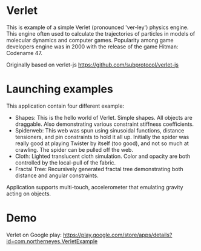Verlet
======

This is example of a simple Verlet (pronounced 'ver-ley') physics engine.
This engine often used to calculate the trajectories of particles in models of molecular dynamics and computer games. Popularity among game developers engine was in 2000 with the release of the game Hitman: Codename 47.

Originally based on verlet-js https://github.com/subprotocol/verlet-js

Launching examples
======
This application contain four different example: 
* Shapes: This is the hello world of Verlet. Simple shapes. All objects are draggable. Also demonstrating various constraint stiffness coefficients. 
* Spiderweb: This web was spun using sinusoidal functions, distance tensioners, and pin constraints to hold it all up. Initially the spider was really good at playing Twister by itself (too good), and not so much at crawling. The spider can be pulled off the web.
* Cloth: Lighted translucent cloth simulation. Color and opacity are both controlled by the local-pull of the fabric.
* Fractal Tree: Recursively generated fractal tree demonstrating both distance and angular constraints.

Application supports multi-touch, accelerometer that emulating gravity acting on objects.

Demo
======
Verlet on Google play: https://play.google.com/store/apps/details?id=com.northerneyes.VerletExample
